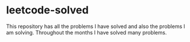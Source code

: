 # leetcode-solved
This repository has all the problems I have solved and also the problems I am solving. Throughout the months I have solved many problems. 
